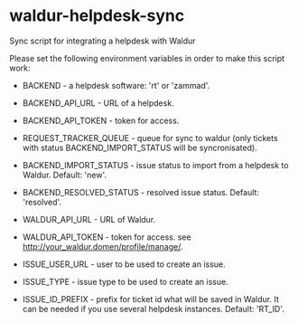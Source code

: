 # waldur-helpdesk-sync

Sync script for integrating a helpdesk with Waldur

Please set the following environment variables in order to make this script work:
- BACKEND - a helpdesk software: 'rt' or 'zammad'.
- BACKEND_API_URL - URL of a helpdesk.
- BACKEND_API_TOKEN - token for access.
- REQUEST_TRACKER_QUEUE - queue for sync to waldur (only tickets with status BACKEND_IMPORT_STATUS will be syncronisated).
- BACKEND_IMPORT_STATUS - issue status to import from a helpdesk to Waldur. Default: 'new'.
- BACKEND_RESOLVED_STATUS - resolved issue status. Default: 'resolved'.
- WALDUR_API_URL - URL of Waldur.
- WALDUR_API_TOKEN - token for access. see http://your_waldur.domen/profile/manage/.

- ISSUE_USER_URL - user to be used to create an issue.
- ISSUE_TYPE -  issue type to be used to create an issue.
- ISSUE_ID_PREFIX - prefix for ticket id what will be saved in Waldur. It can be needed if you use several helpdesk instances. Default: 'RT_ID'.
